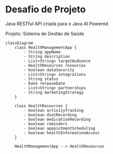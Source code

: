 # Desafio de Projeto
Java RESTful API criada para o Java AI Powered

Projeto: Sistema de Gestão de Saúde

```mermaid
classDiagram
    class HealthManagementApp {
        - String appName
        - String description
        - List<String> targetAudience
        - HealthResources resources
        - boolean dataSecurity
        - List<String> integrations
        - String status
        - Date releaseDate
        - List<String> partnerships
        - String marketingStrategy
    }

    class HealthResources {
        - boolean activityTracking
        - boolean dietRecording
        - boolean medicationRecording
        - boolean reminders
        - boolean appointmentScheduling
        - boolean healthInformationAccess
    }

    HealthManagementApp --> HealthResources
```
